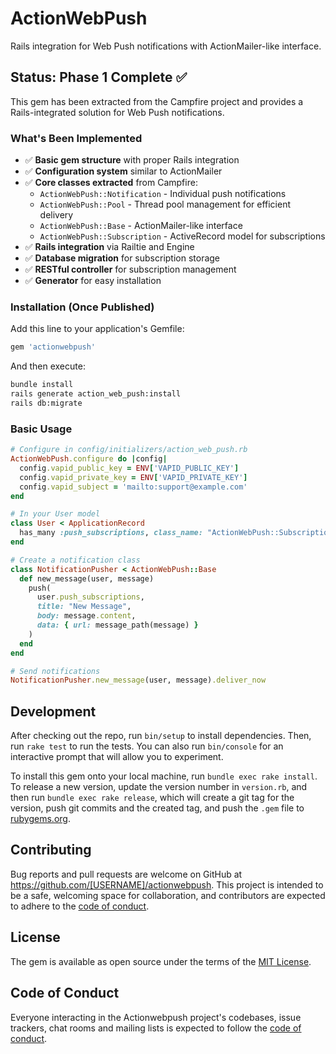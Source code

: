 # ActionWebPush

Rails integration for Web Push notifications with ActionMailer-like interface.

## Status: Phase 1 Complete ✅

This gem has been extracted from the Campfire project and provides a Rails-integrated solution for Web Push notifications.

### What's Been Implemented

- ✅ **Basic gem structure** with proper Rails integration
- ✅ **Configuration system** similar to ActionMailer
- ✅ **Core classes extracted** from Campfire:
  - `ActionWebPush::Notification` - Individual push notifications
  - `ActionWebPush::Pool` - Thread pool management for efficient delivery
  - `ActionWebPush::Base` - ActionMailer-like interface
  - `ActionWebPush::Subscription` - ActiveRecord model for subscriptions
- ✅ **Rails integration** via Railtie and Engine
- ✅ **Database migration** for subscription storage
- ✅ **RESTful controller** for subscription management
- ✅ **Generator** for easy installation

### Installation (Once Published)

Add this line to your application's Gemfile:

```ruby
gem 'actionwebpush'
```

And then execute:

```bash
bundle install
rails generate action_web_push:install
rails db:migrate
```

### Basic Usage

```ruby
# Configure in config/initializers/action_web_push.rb
ActionWebPush.configure do |config|
  config.vapid_public_key = ENV['VAPID_PUBLIC_KEY']
  config.vapid_private_key = ENV['VAPID_PRIVATE_KEY']
  config.vapid_subject = 'mailto:support@example.com'
end

# In your User model
class User < ApplicationRecord
  has_many :push_subscriptions, class_name: "ActionWebPush::Subscription"
end

# Create a notification class
class NotificationPusher < ActionWebPush::Base
  def new_message(user, message)
    push(
      user.push_subscriptions,
      title: "New Message",
      body: message.content,
      data: { url: message_path(message) }
    )
  end
end

# Send notifications
NotificationPusher.new_message(user, message).deliver_now
```

## Development

After checking out the repo, run `bin/setup` to install dependencies. Then, run `rake test` to run the tests. You can also run `bin/console` for an interactive prompt that will allow you to experiment.

To install this gem onto your local machine, run `bundle exec rake install`. To release a new version, update the version number in `version.rb`, and then run `bundle exec rake release`, which will create a git tag for the version, push git commits and the created tag, and push the `.gem` file to [rubygems.org](https://rubygems.org).

## Contributing

Bug reports and pull requests are welcome on GitHub at https://github.com/[USERNAME]/actionwebpush. This project is intended to be a safe, welcoming space for collaboration, and contributors are expected to adhere to the [code of conduct](https://github.com/[USERNAME]/actionwebpush/blob/main/CODE_OF_CONDUCT.md).

## License

The gem is available as open source under the terms of the [MIT License](https://opensource.org/licenses/MIT).

## Code of Conduct

Everyone interacting in the Actionwebpush project's codebases, issue trackers, chat rooms and mailing lists is expected to follow the [code of conduct](https://github.com/[USERNAME]/actionwebpush/blob/main/CODE_OF_CONDUCT.md).
